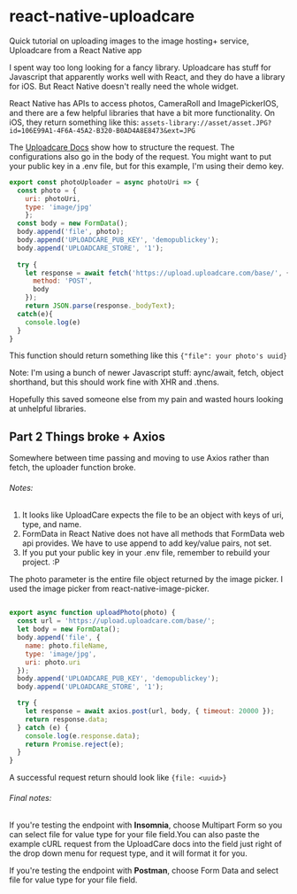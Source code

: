 # react-native-uploadcare
Quick tutorial on uploading images to the image hosting+ service, Uploadcare from a React Native app

I spent way too long looking for a fancy library. Uploadcare has stuff for Javascript that apparently works well with React, and they do have a library for iOS. But React Native doesn't really need the whole widget. 

React Native has APIs to access photos, CameraRoll and ImagePickerIOS, and there are a few helpful libraries that have a bit more functionality. On iOS, they return something like this: `assets-library://asset/asset.JPG?id=106E99A1-4F6A-45A2-B320-B0AD4A8E8473&ext=JPG` 

The [Uploadcare Docs](https://uploadcare.com/docs/api_reference/upload/request_based/) show how to structure the request. The configurations also go in the body of the request. You might want to put your public key in a .env file, but for this example, I'm using their demo key. 

```javascript
export const photoUploader = async photoUri => {
  const photo = {
    uri: photoUri,
    type: 'image/jpg'
    };
  const body = new FormData();
  body.append('file', photo);
  body.append('UPLOADCARE_PUB_KEY', 'demopublickey');
  body.append('UPLOADCARE_STORE', '1');
  
  try {
    let response = await fetch('https://upload.uploadcare.com/base/', {
      method: 'POST',
      body
    });
    return JSON.parse(response._bodyText);
  catch(e){
    console.log(e)
  }
}
```  
This function should return something like this `{"file": your photo's uuid}`

Note: I'm using a bunch of newer Javascript stuff: aync/await, fetch, object shorthand, but this should work fine with XHR and .thens. 

Hopefully this saved someone else from my pain and wasted hours looking at unhelpful libraries.  


## Part 2 Things broke + Axios

Somewhere between time passing and moving to use Axios rather than fetch, the uploader function broke. 

###### Notes:
1. It looks like UploadCare expects the file to be an object with keys of uri, type, and name. 
2. FormData in React Native does not have all methods that FormData web api provides. We have to use append to add key/value pairs, not set. 
3. If you put your public key in your .env file, remember to rebuild your project. :P

The photo parameter is the entire file object returned by the image picker. I used the image picker from react-native-image-picker. 

```javascript

export async function uploadPhoto(photo) {
  const url = 'https://upload.uploadcare.com/base/';
  let body = new FormData();
  body.append('file', {
    name: photo.fileName,
    type: 'image/jpg',
    uri: photo.uri
  });
  body.append('UPLOADCARE_PUB_KEY', 'demopublickey');
  body.append('UPLOADCARE_STORE', '1');

  try {
    let response = await axios.post(url, body, { timeout: 20000 });
    return response.data;
  } catch (e) {
    console.log(e.response.data);
    return Promise.reject(e);
  }
}
```

A successful request return should look like `{file: <uuid>}`

###### Final notes:

If you're testing the endpoint with **Insomnia**, choose Multipart Form so you can select file for value type for your file field.You can also paste the example cURL request from the UploadCare docs into the field just right of the drop down menu for request type, and it will format it for you. 

If you're testing the endpoint with **Postman**, choose Form Data and select file for value type for your file field. 
